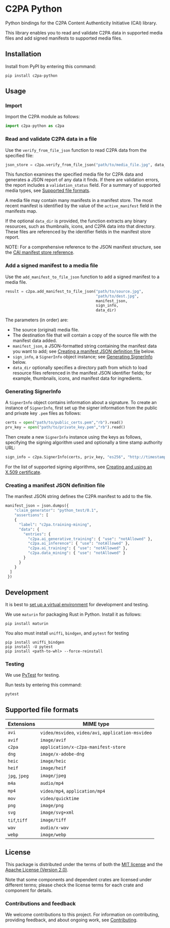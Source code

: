 # C2PA Python

Python bindings for the C2PA Content Authenticity Initiative (CAI) library.

This library enables you to read and validate C2PA data in supported media files and add signed manifests to supported media files.

## Installation

Install from PyPI by entering this command:

```
pip install c2pa-python
```

## Usage

### Import

Import the C2PA module as follows:

```py
import c2pa-python as c2pa
```

### Read and validate C2PA data in a file

Use the `verify_from_file_json` function to read C2PA data from the specified file:

```py
json_store = c2pa.verify_from_file_json("path/to/media_file.jpg", data_dir)
```

This function examines the specified media file for C2PA data and generates a JSON report of any data it finds. If there are validation errors, the report includes a `validation_status` field.  For a summary of supported media types, see [Supported file formats](#supported-file-formats).

A media file may contain many manifests in a manifest store. The most recent manifest is identified by the value of the `active_manifest` field in the manifests map.

If the optional `data_dir` is provided, the function extracts any binary resources, such as thumbnails, icons, and C2PA data into that directory. These files are referenced by the identifier fields in the manifest store report.

NOTE: For a comprehensive reference to the JSON manifest structure, see the [CAI manifest store reference](https://contentauth.github.io/json-manifest-reference/manifest-reference).

### Add a signed manifest to a media file

Use the `add_manifest_to_file_json` function to add a signed manifest to a media file.

```py
result = c2pa.add_manifest_to_file_json("path/to/source.jpg", 
                                        "path/to/dest.jpg", 
                                        manifest_json, 
                                        sign_info, 
                                        data_dir)
```

The parameters (in order) are:
- The source (original) media file.
- The destination file that will contain a copy of the source file with the manifest data added.
- `manifest_json`, a JSON-formatted string containing the manifest data you want to add; see [Creating a manifest JSON definition file](#creating-a-manifest-json-definition-file) below.
- `sign_info`, a `SignerInfo` object instance; see [Generating SignerInfo](#generating-signerinfo) below.
- `data_dir` optionally specifies a directory path from which to load resource files referenced in the manifest JSON identifier fields; for example, thumbnails, icons, and manifest data for ingredients.

### Generating SignerInfo

A `SignerInfo` object contains information about a signature.  To create an instance of `SignerInfo`, first set up the signer information from the public and private key `.pem` files as follows:

```py
certs = open("path/to/public_certs.pem","rb").read()
prv_key = open("path/to/private_key.pem","rb").read()
```

Then create a new `SignerInfo` instance using the keys as follows, specifying the signing algorithm used and optionally a time stamp authority URL:

```py
sign_info = c2pa.SignerInfo(certs, priv_key, "es256", "http://timestamp.digicert.com")
```

For the list of supported signing algorithms, see [Creating and using an X.509 certificate](https://opensource.contentauthenticity.org/docs/c2patool/x_509).

### Creating a manifest JSON definition file

The manifest JSON string defines the C2PA manifest to add to the file.

```py
manifest_json = json.dumps({
    "claim_generator": "python_test/0.1",
    "assertions": [
    {
      "label": "c2pa.training-mining",
      "data": {
        "entries": {
          "c2pa.ai_generative_training": { "use": "notAllowed" },
          "c2pa.ai_inference": { "use": "notAllowed" },
          "c2pa.ai_training": { "use": "notAllowed" },
          "c2pa.data_mining": { "use": "notAllowed" }
        }
      }
    }
  ]
 })
```

## Development

It is best to [set up a virtual environment](https://virtualenv.pypa.io/en/latest/installation.html) for development and testing.

We use `maturin` for packaging Rust in Python. Install it as follows: 

```
pip install maturin
```

You also must install `uniffi`, `bindgen`, and `pytest` for testing

```
pip install uniffi_bindgen
pip install -U pytest
pip install <path-to-whl> --force-reinstall
```

### Testing

We use [PyTest](https://docs.pytest.org/) for testing.

Run tests by entering this command:

```
pytest
```

## Supported file formats

 | Extensions    | MIME type                                           |
 | ------------- | --------------------------------------------------- |
 | `avi`         | `video/msvideo`, `video/avi`, `application-msvideo` |
 | `avif`        | `image/avif`                                        |
 | `c2pa`        | `application/x-c2pa-manifest-store`                 |
 | `dng`         | `image/x-adobe-dng`                                 |
 | `heic`        | `image/heic`                                        |
 | `heif`        | `image/heif`                                        |
 | `jpg`, `jpeg` | `image/jpeg`                                        |
 | `m4a`         | `audio/mp4`                                         |
 | `mp4`         | `video/mp4`, `application/mp4`                      |
 | `mov`         | `video/quicktime`                                   |
 | `png`         | `image/png`                                         |
 | `svg`         | `image/svg+xml`                                     |
 | `tif`,`tiff`  | `image/tiff`                                        |
 | `wav`         | `audio/x-wav`                                       |
 | `webp`        | `image/webp`                                        |

## License

This package is distributed under the terms of both the [MIT license](https://github.com/contentauth/c2pa-rs/blob/main/LICENSE-MIT) and the [Apache License (Version 2.0)](https://github.com/contentauth/c2pa-rs/blob/main/LICENSE-APACHE).

Note that some components and dependent crates are licensed under different terms; please check the license terms for each crate and component for details.

### Contributions and feedback

We welcome contributions to this project.  For information on contributing, providing feedback, and about ongoing work, see [Contributing](https://github.com/contentauth/c2pa-js/blob/main/CONTRIBUTING.md).


